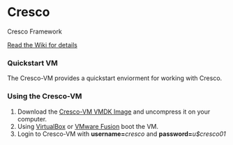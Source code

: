 Cresco
======

Cresco Framework

[Read the Wiki for details](https://github.com/ResearchWorx/Cresco/wiki)

### Quickstart VM
The Cresco-VM provides a quickstart enviorment for working with Cresco.

### Using the Cresco-VM

1. Download the [Cresco-VM VMDK Image](http://128.163.2.80/Cresco-VM.vmdk.gz) and uncompress it on your computer.
2. Using [VirtualBox](https://www.virtualbox.org) or [VMware Fusion](http://www.vmware.com/products/fusion) boot the VM.
3. Login to Cresco-VM with **username=**_cresco_ and **password=**_u$cresco01_

